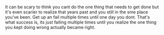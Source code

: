 It can be scary to think you cant do the one thing that needs to get done but it's even scarier to realize that years past and you still in the sme place you've been.
Get up an fail multiple times until one day you dont. 
That's what success is, its just failing multiple times until you realize the one thing you kept doing wrong actually became right.

